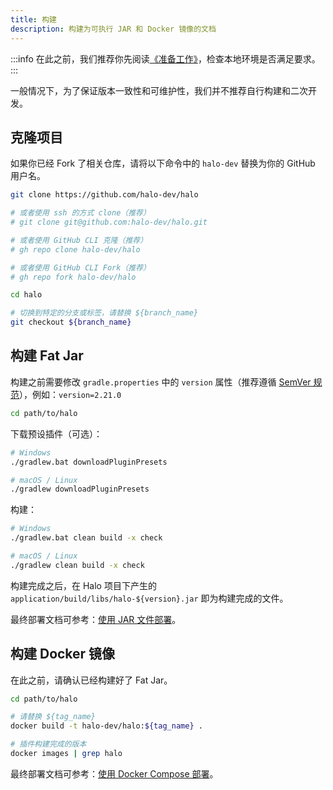 ```yaml
---
title: 构建
description: 构建为可执行 JAR 和 Docker 镜像的文档
---
```


:::info
在此之前，我们推荐你先阅读[《准备工作》](./prepare)，检查本地环境是否满足要求。
:::

一般情况下，为了保证版本一致性和可维护性，我们并不推荐自行构建和二次开发。

## 克隆项目

如果你已经 Fork 了相关仓库，请将以下命令中的 `halo-dev` 替换为你的 GitHub 用户名。

```bash
git clone https://github.com/halo-dev/halo

# 或者使用 ssh 的方式 clone（推荐）
# git clone git@github.com:halo-dev/halo.git

# 或者使用 GitHub CLI 克隆（推荐）
# gh repo clone halo-dev/halo 

# 或者使用 GitHub CLI Fork（推荐）
# gh repo fork halo-dev/halo

cd halo

# 切换到特定的分支或标签，请替换 ${branch_name}
git checkout ${branch_name}
```

## 构建 Fat Jar

构建之前需要修改 `gradle.properties` 中的 `version` 属性（推荐遵循 [SemVer 规范](https://semver.org/)），例如：`version=2.21.0`

```bash
cd path/to/halo
```

下载预设插件（可选）：

```bash
# Windows
./gradlew.bat downloadPluginPresets

# macOS / Linux
./gradlew downloadPluginPresets
```

构建：

```bash
# Windows
./gradlew.bat clean build -x check

# macOS / Linux
./gradlew clean build -x check
```

构建完成之后，在 Halo 项目下产生的 `application/build/libs/halo-${version}.jar` 即为构建完成的文件。

最终部署文档可参考：[使用 JAR 文件部署](../../getting-started/install/jar-file.md)。

## 构建 Docker 镜像

在此之前，请确认已经构建好了 Fat Jar。

```bash
cd path/to/halo
```

```bash
# 请替换 ${tag_name}
docker build -t halo-dev/halo:${tag_name} .
```

```bash
# 插件构建完成的版本
docker images | grep halo
```

最终部署文档可参考：[使用 Docker Compose 部署](../../getting-started/install/docker-compose.md)。
